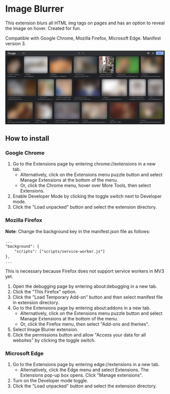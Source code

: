 # Image Blurrer
This extension blurs all HTML img tags on pages and has an option to reveal the image on hover. Created for fun.

Compatible with Google Chrome, Mozilla Firefox, Microsoft Edge.
Manifest version 3.

<img src="screenshots/example.png" alt="Example" width=800 />

## How to install
### Google Chrome
1. Go to the Extensions page by entering chrome://extensions in a new tab.
    - Alternatively, click on the Extensions menu puzzle button and select Manage Extensions at the bottom of the menu.
    - Or, click the Chrome menu, hover over More Tools, then select Extensions.
2. Enable Developer Mode by clicking the toggle switch next to Developer mode.
3. Click the "Load unpacked" button and select the extension directory.

### Mozilla Firefox
**Note**: Change the background key in the manifest.json file as follows:
```
...
"background": {
    "scripts": ["scripts/service-worker.js"]
},
...
```
This is necessary because Firefox does not support service workers in MV3 yet.

1. Open the debugging page by entering about:debugging in a new tab.
2. Click the "This Firefox" option.
3. Click the "Load Temporary Add-on" button and then select manifest file in extension directory.
4. Go to the Extensions page by entering about:addons in a new tab.
    - Alternatively, click on the Extensions menu puzzle button and select Manage Extensions at the bottom of the menu.
    - Or, click the Firefox menu, then select "Add-ons and themes".
5. Select Image Blurrer extension.
6. Click the permissions button and allow "Access your data for all websites" by clicking the toggle switch.

### Microsoft Edge
1. Go to the Extensions page by entering edge://extensions in a new tab.
    - Alternatively, click the Edge menu and select Extensions. The Extensions pop-up box opens. Click "Manage extensions".
2. Turn on the Developer mode toggle.
3. Click the "Load unpacked" button and select the extension directory.